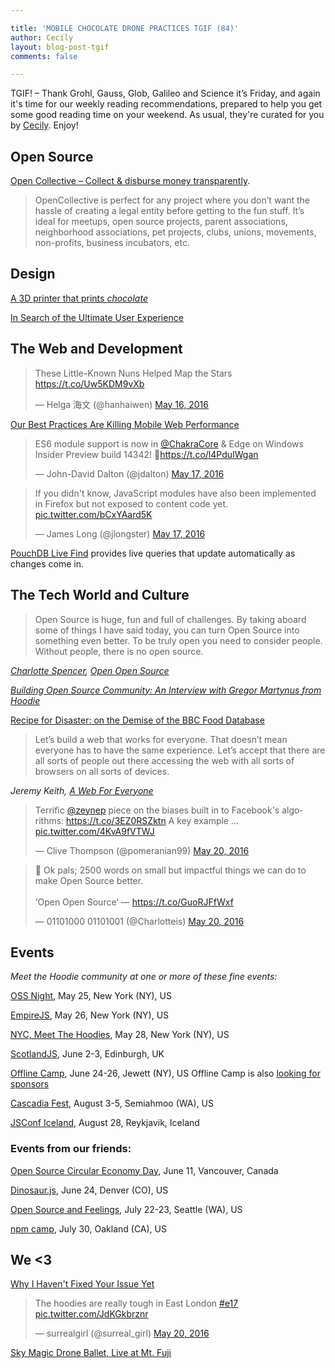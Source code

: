 ```yaml
---

title: 'MOBILE CHOCOLATE DRONE PRACTICES TGIF (84)'
author: Cecily
layout: blog-post-tgif
comments: false

---
```


TGIF! – Thank Grohl, Gauss, Glob, Galileo and Science it’s Friday, and again it's time for our weekly reading recommendations, prepared to help you get some good reading time on your weekend. As usual, they're curated for you by [Cecily](https://twitter.com/skeskali). Enjoy!


## Open Source

[Open Collective – Collect & disburse money transparently](https://opencollective.com).

> OpenCollective is perfect for any project where you don’t want the hassle of creating a legal entity before getting to the fun stuff. It’s ideal for meetups, open source projects, parent associations, neighborhood associations, pet projects, clubs, unions, movements, non-profits, business incubators, etc.

## Design

[A 3D printer that prints *chocolate*](http://design-milk.com/xoco-chocolate-3d-printer/)

[In Search of the Ultimate User Experience](https://www.typeform.com/blog/human-experience/in-search-of-the-ultimate-user-experience/?utm_content=buffer68607&utm_medium=social&utm_source=twitter.com&utm_campaign=buffer)


## The Web and Development

<blockquote class="twitter-tweet" data-lang="en"><p lang="en" dir="ltr">These Little-Known Nuns Helped Map the Stars <a href="https://t.co/Uw5KDM9vXb">https://t.co/Uw5KDM9vXb</a></p>&mdash; Helga 海文 (@hanhaiwen) <a href="https://twitter.com/hanhaiwen/status/732128733994307584">May 16, 2016</a></blockquote> <script async src="//platform.twitter.com/widgets.js" charset="utf-8"></script>

[Our Best Practices Are Killing Mobile Web Performance](http://molily.de/mobile-web-performance/)

<blockquote class="twitter-tweet" data-lang="en"><p lang="en" dir="ltr">ES6 module support is now in <a href="https://twitter.com/ChakraCore">@ChakraCore</a> &amp; Edge on Windows Insider Preview build 14342! 🙌<a href="https://t.co/l4PduIWgan">https://t.co/l4PduIWgan</a></p>&mdash; John-David Dalton (@jdalton) <a href="https://twitter.com/jdalton/status/732622709419429888">May 17, 2016</a></blockquote> <script async src="//platform.twitter.com/widgets.js" charset="utf-8"></script>

<blockquote class="twitter-tweet" data-lang="en"><p lang="en" dir="ltr">If you didn&#39;t know, JavaScript modules have also been implemented in Firefox but not exposed to content code yet. <a href="https://t.co/bCxYAard5K">pic.twitter.com/bCxYAard5K</a></p>&mdash; James Long (@jlongster) <a href="https://twitter.com/jlongster/status/732645925978550272">May 17, 2016</a></blockquote> <script async src="//platform.twitter.com/widgets.js" charset="utf-8"></script>


[PouchDB Live Find](https://github.com/colinskow/pouchdb-live-find) provides live queries that update automatically as changes come in.



## The Tech World and Culture

> Open Source is huge, fun and full of challenges. By taking aboard some of things I have said today, you can turn Open Source into something even better. To be truly open you need to consider people. Without people, there is no open source.

<cite>[Charlotte Spencer](https://twitter.com/charlotteis), [Open Open Source](http://www.charlotteis.co.uk/open-open-source/)

<cite>[Building Open Source Community: An Interview with Gregor Martynus from Hoodie](https://channel9.msdn.com/Blogs/DevRadio/DR1653)</cite>

[Recipe for Disaster: on the Demise of the BBC Food Database](https://medium.com/@lloydshep/recipe-for-disaster-24acde3f273a#.d7ve17fm9)

> Let’s build a web that works for everyone. That doesn’t mean everyone has to have the same experience. Let’s accept that there are all sorts of people out there accessing the web with all sorts of browsers on all sorts of devices.

<cite>Jeremy Keith, [A Web For Everyone](https://adactio.com/journal/10665)</cite>

<blockquote class="twitter-tweet" data-lang="en"><p lang="en" dir="ltr">Terrific <a href="https://twitter.com/zeynep">@zeynep</a> piece on the biases built in to Facebook&#39;s algorithms: <a href="https://t.co/3EZ0RSZktn">https://t.co/3EZ0RSZktn</a> A key example ... <a href="https://t.co/4KvA9fVTWJ">pic.twitter.com/4KvA9fVTWJ</a></p>&mdash; Clive Thompson (@pomeranian99) <a href="https://twitter.com/pomeranian99/status/733654485252374529">May 20, 2016</a></blockquote> <script async src="//platform.twitter.com/widgets.js" charset="utf-8"></script>

<blockquote class="twitter-tweet" data-lang="en"><p lang="en" dir="ltr">📝 Ok pals; 2500 words on small but impactful things we can do to make Open Source better.<br><br>‘Open Open Source’ — <a href="https://t.co/GuoRJFfWxf">https://t.co/GuoRJFfWxf</a></p>&mdash; 01101000 01101001 (@Charlotteis) <a href="https://twitter.com/Charlotteis/status/733644342011777029">May 20, 2016</a></blockquote> <script async src="//platform.twitter.com/widgets.js" charset="utf-8"></script>



## Events

_Meet the Hoodie community at one or more of these fine events:_

[OSS Night](http://2016.empirejs.org/#oss-night), May 25, New York (NY), US

[EmpireJS](http://2016.empirejs.org/), May 26, New York (NY), US

[NYC, Meet The Hoodies](https://ti.to/hoodie/nyc-meet-the-hoodies-3), May 28, New York (NY), US

[ScotlandJS](http://scotlandjs.com/), June 2-3, Edinburgh, UK

[Offline Camp](http://offlinefirst.org/camp/), June 24-26, Jewett (NY), US
Offline Camp is also [looking for sponsors](http://offlinefirst.org/camp/)

[Cascadia Fest](http://2016.cascadiafest.org/), August 3-5, Semiahmoo (WA), US

[JSConf Iceland](https://2016.jsconf.is/), August 28, Reykjavik, Iceland


### Events from our friends:

[Open Source Circular Economy Day](https://oscedays.org/vancouver-2016/), June 11, Vancouver, Canada

[Dinosaur.js](http://dinosaurjs.org/), June 24, Denver (CO), US

[Open Source and Feelings](http://www.osfeels.com/), July 22-23, Seattle (WA), US

[npm camp](http://npm.github.io/npm-camp/), July 30, Oakland (CA), US


## We <3

[Why I Haven't Fixed Your Issue Yet](https://archive.is/j8zAk)

<blockquote class="twitter-tweet" data-lang="en"><p lang="en" dir="ltr">The hoodies are really tough in East London <a href="https://twitter.com/hashtag/e17?src=hash">#e17</a> <a href="https://t.co/JdKGkbrznr">pic.twitter.com/JdKGkbrznr</a></p>&mdash; surrealgirl (@surreal_girl) <a href="https://twitter.com/surreal_girl/status/733575734464106496">May 20, 2016</a></blockquote> <script async src="//platform.twitter.com/widgets.js" charset="utf-8"></script>

[Sky Magic Drone Ballet, Live at Mt. Fuji](https://vimeo.com/163266757)
